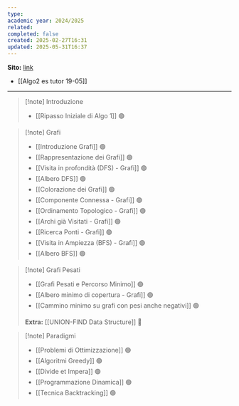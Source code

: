 ```yaml
---
type: 
academic year: 2024/2025
related: 
completed: false
created: 2025-02-27T16:31
updated: 2025-05-31T16:37
---
```

**Sito:** [link](https://twiki.di.uniroma1.it/twiki/view/Algoritmi2/PALGdiario2014_2)

- [[Algo2 es tutor 19-05]]

---

>[!note] Introduzione
>- [[Ripasso Iniziale di Algo 1]] 🟢

>[!note] Grafi
>- [[Introduzione Grafi]] 🟢
>- [[Rappresentazione dei Grafi]] 🟢
>- [[Visita in profondità (DFS) - Grafi]] 🟢
>- [[Albero DFS]] 🟢
>- [[Colorazione dei Grafi]] 🟢
>- [[Componente Connessa - Grafi]] 🟢
>- [[Ordinamento Topologico - Grafi]] 🟢
>- [[Archi già Visitati - Grafi]] 🟢
>- [[Ricerca Ponti - Grafi]] 🟢
>- [[Visita in Ampiezza (BFS) - Grafi]] 🟢
>- [[Albero BFS]] 🟢

>[!note] Grafi Pesati
>
>- [[Grafi Pesati e Percorso Minimo]] 🟢
>- [[Albero minimo di copertura - Grafi]] 🟢
>- [[Cammino minimo su grafi con pesi anche negativi]] 🟢
>  
>  
>**Extra:** [[UNION-FIND Data Structure]] 🔴

>[!note] Paradigmi
>- [[Problemi di Ottimizzazione]] 🟢
>- [[Algoritmi Greedy]] 🟢
>- [[Divide et Impera]] 🟢
>- [[Programmazione Dinamica]] 🟢
>- [[Tecnica Backtracking]] 🟢

